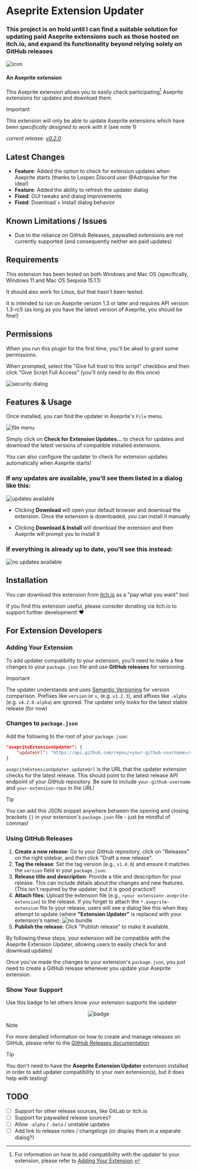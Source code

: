 # Aseprite Extension Updater

### This project is on hold until I can find a suitable solution for updating paid Aseprite extensions such as those hosted on itch.io, and expand its functionality beyond relying solely on GitHub releases

![icon](./screenshots/Extension%20Updater%20Icon.png)

#### An Aseprite extension
This Aseprite extension allows you to easily check participating[^1] Aseprite extensions for updates and download them.
[^1]: For information on how to add compatibility with the updater to your extension, please refer to [Adding Your Extension](#adding-your-extension).

>[!IMPORTANT]
>This extension will only be able to update Aseprite extensions which have been *specifically designed to work with it* (see note 1)

*current release: [v0.2.0](https://sudo-whoami.itch.io/ase-extension-updater)*

## Latest Changes
- **Feature**: Added the option to check for extension updates when Aseprite starts (thanks to Lospec Discord user @Astropulse for the idea!)
- **Feature**: Added the ability to refresh the updater dialog
- **Fixed**: GUI tweaks and dialog improvements
- **Fixed**: Download + Install dialog behavior

## Known Limitations / Issues
- Due to the reliance on GitHub Releases, paywalled extensions are not currently supported (and consequently neither are paid updates)

## Requirements

This extension has been tested on both Windows and Mac OS (specifically, Windows 11 and Mac OS Sequoia 15.1.1)

It should also work for Linux, but that hasn't been tested.

It is intended to run on Aseprite version 1.3 or later and requires API version 1.3-rc5 (as long as you have the latest version of Aseprite, you should be fine!)

## Permissions
When you run this plugin for the first time, you'll be aked to grant some permissions.

When prompted, select the "Give full trust to this script" checkbox and then click "Give Script Full Access" (you'll only need to do this once)

![security dialog](./screenshots/security%20dialog.png)

## Features & Usage
Once installed, you can find the updater in Aseprite's `File` menu.

![file menu](./screenshots/file%20menu.png)

Simply click on **Check for Extension Updates...** to check for updates and download the latest versions of compatible installed extensions.

You can also configure the updater to check for extension updates automatically when Aseprite starts!

### If any updates are available, you'll see them listed in a dialog like this:

![updates available](./screenshots/updates%20available.png)

- Clicking **Download** will open your default browser and download the extension. Once the extension is downloaded, you can install it manually

- Clicking **Download & Install** will download the extension and then Aseprite will prompt you to install it

### If everything is already up to date, you'll see this instead:

![no updates available](./screenshots/no%20updates%20available.png)

## Installation
You can download this extension from [itch.io](https://sudo-whoami.itch.io/extension-name-here) as a "pay what you want" tool

If you find this extension useful, please consider donating via itch.io to support further development! &hearts;

## For Extension Developers

### Adding Your Extension
To add updater compatibility to your extension, you'll need to make a few changes to your `package.json` file and use **GitHub releases** for versioning.

>[!IMPORTANT]
> The updater understands and uses [Semantic Versioning](https://semver.org/) for version comparison. Prefixes like `version` or `v`, (e.g. `v1.2.3`), and affixes like `-alpha` (e.g. `v4.2.0-alpha`) are ignored. The updater only looks for the latest stable release (for now)

### Changes to `package.json`

Add the following to the root of your `package.json`:

```json
"asepriteExtensionUpdater": {
    "updateUrl": "https://api.github.com/repos/<your-github-username>/<your-extension-repo>/releases/latest"
}
```

`asepriteExtensionUpdater.updateUrl` is the URL that the updater extension checks for the latest release. This should point to the latest release API endpoint of your GitHub repository. Be sure to include `your-github-username` and `your-extension-repo` in the URL!

>[!TIP]
> You can add this JSON snippet anywhere between the opening and closing brackets `{}` in your extension's `package.json` file - just be mindful of commas!

### Using GitHub Releases

1. **Create a new release**: Go to your GitHub repository, click on "Releases" on the right sidebar, and then click "Draft a new release".
2. **Tag the release**: Set the tag version (e.g., `v1.0.0`) and ensure it matches the `version` field in your `package.json`.
3. **Release title and description**: Provide a title and description for your release. This can include details about the changes and new features. (This isn't required by the updater, but it is good practice!)
4. **Attach files**: Upload the extension file (e.g., `<your extension>.aseprite-extension`) to the release. If you forget to attach the `*.aseprite-extension` file to your release, users will see a dialog like this when they attempt to update (where **"Extension Updater"** is replaced with your extension's name):
![no bundle](./screenshots/err%20no%20bundle.png)
5. **Publish the release**: Click "Publish release" to make it available.

By following these steps, your extension will be compatible with the Aseprite Extension Updater, allowing users to easily check for and download updates!

Once you've made the changes to your extension's `package.json`, you just need to create a GitHub release whenever you update your Aseprite extension.

### Show Your Support
Use this badge to let others know your extension supports the updater

<p align="center">
    <img src="./screenshots/Extension%20Updater%20Badge.png" alt="badge">
</p>

>[!NOTE]
> For more detailed information on how to create and manage releases on GitHub, please refer to the [GitHub Releases documentation](https://docs.github.com/en/repositories/releasing-projects-on-github/about-releases)

>[!TIP]
> You don't need to have the **Aseprite Extension Updater** extension installed in order to add updater compatibility to your own extension(s), but it does help with testing!

## TODO
- [ ] Support for other release sources, like GitLab or itch.io
- [ ] Support for paywalled release sources?
- [ ] Allow `-alpha` / `-beta` / unstable updates
- [ ] Add link to release notes / changelogs (or display them in a separate dialog?)
